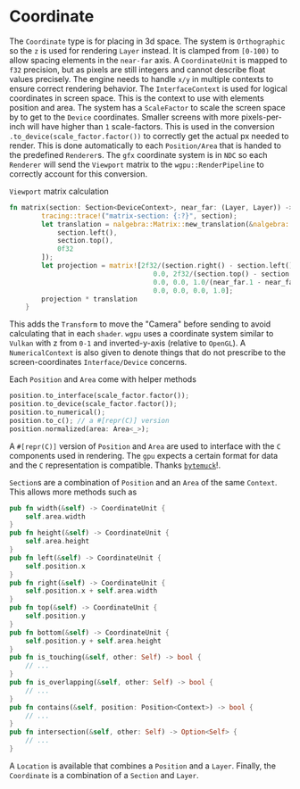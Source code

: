 # Coordinate

The `Coordinate` type is for placing in 3d space. The system is `Orthographic` so the `z` is used for rendering `Layer`
instead. It is clamped from `[0-100)` to allow spacing elements in the `near-far` axis. A `CoordinateUnit` is mapped to
`f32` precision, but as pixels are still integers and cannot describe float values precisely.
The engine needs to handle `x/y` in multiple contexts to ensure correct rendering behavior.
The `InterfaceContext` is used for logical coordinates in screen space. This is the context to use with elements
position and area. The system has a `ScaleFactor` to scale the screen space by to get to the `Device` coordinates.
Smaller screens with more pixels-per-inch will have higher than `1` scale-factors. 
This is used in the conversion `.to_device(scale_factor.factor())` to correctly get the actual px needed to render. 
This is done automatically
to each `Position/Area` that is handed to the predefined `Renderer`s. The `gfx` coordinate system is in `NDC` so 
each `Renderer` will send the `Viewport` matrix to the `wgpu::RenderPipeline` to correctly account for this 
conversion. 

`Viewport` matrix calculation
```rust
fn matrix(section: Section<DeviceContext>, near_far: (Layer, Layer)) -> SMatrix<f32, 4, 4> {
        tracing::trace!("matrix-section: {:?}", section);
        let translation = nalgebra::Matrix::new_translation(&nalgebra::vector![
            section.left(),
            section.top(),
            0f32
        ]);
        let projection = matrix![2f32/(section.right() - section.left()), 0.0, 0.0, -1.0;
                                    0.0, 2f32/(section.top() - section.bottom()), 0.0, 1.0;
                                    0.0, 0.0, 1.0/(near_far.1 - near_far.0).z, 0.0;
                                    0.0, 0.0, 0.0, 1.0];
        projection * translation
    }
```
This adds the `Transform` to move the "Camera" before sending to avoid calculating that in each `shader`.
`wgpu` uses a coordinate system similar to `Vulkan` with z from `0-1` and inverted-y-axis (relative to `OpenGL`).
A `NumericalContext` is also given to denote things that do not prescribe to the screen-coordinates `Interface/Device` 
concerns. 

Each `Position` and `Area` come with helper methods


```rust
position.to_interface(scale_factor.factor());
position.to_device(scale_factor.factor());
position.to_numerical();
position.to_c(); // a #[repr(C)] version
position.normalized(area: Area<_>);
```

A `#[repr(C)]` version of `Position` and `Area` are used to interface with the `C` components used in rendering.
The `gpu` expects a certain format for data and the `C` representation is compatible. 
Thanks [`bytemuck`](https://docs.rs/bytemuck/latest/bytemuck/)!. 

`Section`s are a combination of `Position` and an `Area` of the same `Context`.
This allows more methods such as 
```rust
pub fn width(&self) -> CoordinateUnit {
    self.area.width
}
pub fn height(&self) -> CoordinateUnit {
    self.area.height
}
pub fn left(&self) -> CoordinateUnit {
    self.position.x
}
pub fn right(&self) -> CoordinateUnit {
    self.position.x + self.area.width
}
pub fn top(&self) -> CoordinateUnit {
    self.position.y
}
pub fn bottom(&self) -> CoordinateUnit {
    self.position.y + self.area.height
}
pub fn is_touching(&self, other: Self) -> bool {
    // ...
}
pub fn is_overlapping(&self, other: Self) -> bool {
    // ...
}
pub fn contains(&self, position: Position<Context>) -> bool {
    // ...
}
pub fn intersection(&self, other: Self) -> Option<Self> {
    // ...
}
```
A `Location` is available that combines a `Position` and a `Layer`.
Finally, the `Coordinate` is a combination of a `Section` and `Layer`.